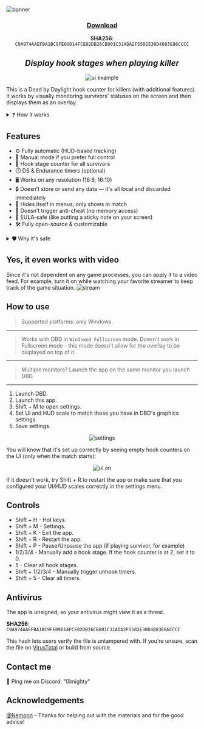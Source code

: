 ![banner](readme_images/banner.png)

<div align="center">

### [Download](https://github.com/olm1ghty/dbd-hook-counter/releases/download/1.2/DBD.Hook.Counter.zip)
**SHA256**: `C9A974AAEFBA1BC9FE09D14FCE02DB26CB801C31ADA2F5502E30D4083E86CCCC`


## *Display hook stages when playing killer*
![ui example](readme_images/ui_example.png)

</div>

This is a Dead by Daylight hook counter for killers (with additional features). It works by visually monitoring survivors' statuses on the screen and then displays them as an overlay.

<details>
<summary>❓ How it works</summary>
It's a Windows Forms app made with C#. I'm using Emgu.CV library to monitor the HUD.

Mostly, it monitors survivors' portraits and the space around them. When it sees that the survivor is hooked, it adds a hook stage on the screen. When it sees that the survivor is unhooked, it adds a DS and off-hook Endurance timer on the screen (optional, can be switched off).
</details>

## Features
- ⚙️ Fully automatic (HUD-based tracking)
- 🧠 Manual mode if you prefer full control
- 🎯 Hook stage counter for all survivors
- ⏱️ DS & Endurance timers (optional)
- 🖥️ Works on any resolution (16:9, 16:10)
- 🔒 Doesn’t store or send any data — it's all local and discarded immediately
- 🧼 Hides itself in menus, only shows in match
- 🧩 Doesn’t trigger anti-cheat (no memory access)
- 🧾 EULA-safe (like putting a sticky note on your screen)
- 🛠️ Fully open-source & customizable

<details>
<summary>🛡️ Why it's safe</summary>

- No game files are modified
- No memory is read
- Doesn’t interact with DBD’s process
- Just an overlay that analyzes HUD pixels
</details>

## Yes, it even works with video
Since it's not dependent on any game processes, you can apply it to a video feed. For example, turn it on while watching your favorite streamer to keep track of the game situation.
![stream](readme_images/stream.png)

## How to use
> Supported platforms: only Windows.
---
> Works with DBD in `Windowed Fullscreen` mode. Doesn't work in Fullscreen mode - this mode doesn't allow for the overlay to be displayed on top of it.
---
> Multiple monitors? Launch the app on the same monitor you launch DBD.
---

1. Launch DBD.
2. Launch this app.
3. Shift + M to open settings.
4. Set UI and HUD scale to match those you have in DBD's graphics settings.
5. Save settings.

<div align="center">

![settings](readme_images/settings.png)

</div>

You will know that it's set up correctly by seeing empty hook counters on the UI (only when the match starts):

<div align="center">
    
![ui on](readme_images/ui_on.png)

</div>

If it doesn't work, try Shift + R to restart the app or make sure that you configured your UI/HUD scales correctly in the settings menu.

## Controls
- Shift + H - Hot keys.
- Shift + M - Settings.
- Shift + K - Exit the app.
- Shift + R - Restart the app.
- Shift + P - Pause/Unpause the app (if playing survivor, for example)
- 1/2/3/4 - Manually add a hook stage. If the hook counter is at 2, set it to 0.
- 5 - Clear all hook stages.
- Shift + 1/2/3/4 - Manually trigger unhook timers.
- Shift + 5 - Clear all timers.

## Antivirus
The app is unsigned, so your antivirus might view it as a threat.

**SHA256**: `C9A974AAEFBA1BC9FE09D14FCE02DB26CB801C31ADA2F5502E30D4083E86CCCC`

This hash lets users verify the file is untampered with. If you’re unsure, scan the file on [VirusTotal](https://virustotal.com/) or build from source.

## Contact me
💬 Ping me on Discord: "0lmighty"

## Acknowledgements
[@Nemonn](https://github.com/nemonn) - Thanks for helping out with the materials and for the good advice!